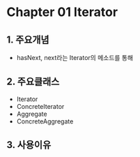 # Chapter 01 Iterator

## 1. 주요개념
- hasNext, next라는 Iterator의 메소드를 통해

## 2. 주요클래스 
- Iterator
- ConcreteIterator
- Aggregate
- ConcreteAggregate

## 3. 사용이유
